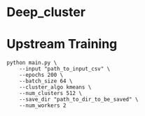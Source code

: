 # Deep_cluster


# Upstream Training
```
python main.py \
    --input "path_to_input_csv" \
    --epochs 200 \
    --batch_size 64 \
    --cluster_algo kmeans \
    --num_clusters 512 \
    --save_dir "path_to_dir_to_be_saved" \
    --num_workers 2
```
